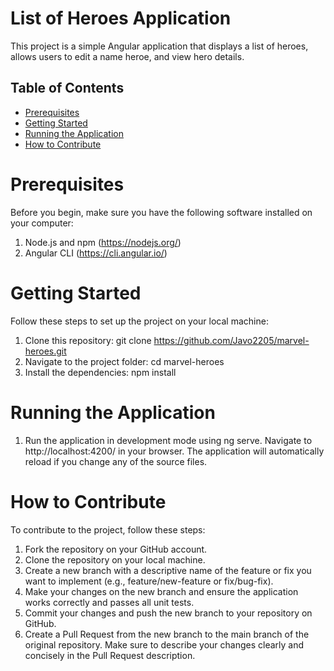 # List of Heroes Application
This project is a simple Angular application that displays a list of heroes, allows users to edit a name heroe, and view hero details.

## Table of Contents
* [Prerequisites](#prerequisites)
* [Getting Started](#getting-started)
* [Running the Application](#running-the-application)
* [How to Contribute](#how-to-contribute)

# Prerequisites
Before you begin, make sure you have the following software installed on your computer:

1. Node.js and npm (https://nodejs.org/)
2. Angular CLI (https://cli.angular.io/)

# Getting Started
Follow these steps to set up the project on your local machine:

1. Clone this repository: git clone https://github.com/Javo2205/marvel-heroes.git
2. Navigate to the project folder: cd marvel-heroes
3. Install the dependencies: npm install

# Running the Application
1. Run the application in development mode using ng serve. Navigate to http://localhost:4200/ in your browser. The application will automatically reload if you change any of the source files.

# How to Contribute
To contribute to the project, follow these steps:

1. Fork the repository on your GitHub account.
2. Clone the repository on your local machine.
3. Create a new branch with a descriptive name of the feature or fix you want to implement (e.g., feature/new-feature or fix/bug-fix).
4. Make your changes on the new branch and ensure the application works correctly and passes all unit tests.
5. Commit your changes and push the new branch to your repository on GitHub.
6. Create a Pull Request from the new branch to the main branch of the original repository. Make sure to describe your changes clearly and concisely in the Pull Request description.
